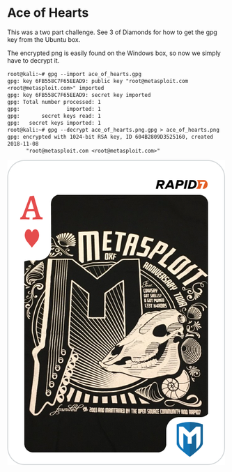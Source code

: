 # Ace of Hearts

This was a two part challenge. See 3 of Diamonds for how to get the gpg key from the Ubuntu box.

The encrypted png is easily found on the Windows box, so now we simply have to decrypt it.

```
root@kali:~# gpg --import ace_of_hearts.gpg
gpg: key 6FB558C7F65EEAD9: public key "root@metasploit.com <root@metasploit.com>" imported
gpg: key 6FB558C7F65EEAD9: secret key imported
gpg: Total number processed: 1
gpg:               imported: 1
gpg:       secret keys read: 1
gpg:   secret keys imported: 1
root@kali:~# gpg --decrypt ace_of_hearts.png.gpg > ace_of_hearts.png
gpg: encrypted with 1024-bit RSA key, ID 604B2809D3525160, created 2018-11-08
      "root@metasploit.com <root@metasploit.com>"
```

![ace of hearts](ace_of_hearts.png)